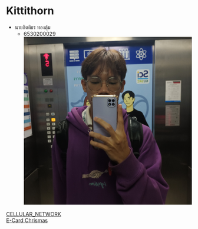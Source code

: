 
# Kittithorn

- นายกิตติธร ทองตุ้ม
  - 6530200029
![Alt text](images/20241122_083340.jpg)

[CELLULAR_NETWORK](http://kitty340822.github.io/cellular_network.html)
</br>
[E-Card Chrismas](https://github.com/Kitty340822/e-card.git)
